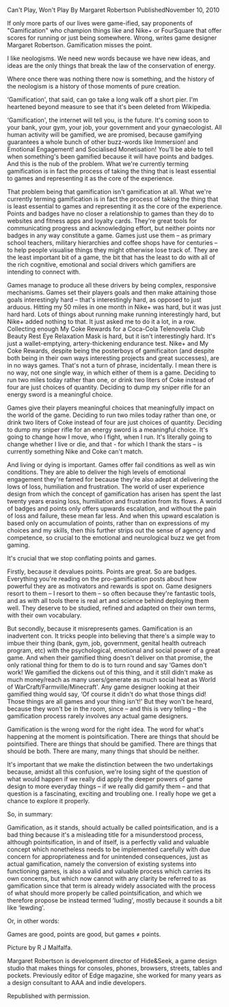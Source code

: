 Can't Play, Won't Play
By Margaret Robertson
PublishedNovember 10, 2010

If only more parts of our lives were game-ified, say proponents of "Gamification" who champion things like and Nike+ or FourSquare that offer scores for running or just being somewhere. Wrong, writes game designer Margaret Robertson. Gamification misses the point.

I like neologisms. We need new words because we have new ideas, and ideas are the only things that break the law of the conservation of energy.

Where once there was nothing there now is something, and the history of the neologism is a history of those moments of pure creation.

‘Gamification', that said, can go take a long walk off a short pier. I'm heartened beyond measure to see that it's been deleted from Wikipedia.

‘Gamification', the internet will tell you, is the future. It's coming soon to your bank, your gym, your job, your government and your gynaecologist. All human activity will be gamified, we are promised, because gamifying guarantees a whole bunch of other buzz-words like Immersion! and Emotional Engagement! and Socialised Monetisation! You'll be able to tell when something's been gamified because it will have points and badges. And this is the nub of the problem.
What we're currently terming gamification is in fact the process of taking the thing that is least essential to games and representing it as the core of the experience.

That problem being that gamification isn't gamification at all. What we're currently terming gamification is in fact the process of taking the thing that is least essential to games and representing it as the core of the experience. Points and badges have no closer a relationship to games than they do to websites and fitness apps and loyalty cards. They're great tools for communicating progress and acknowledging effort, but neither points nor badges in any way constitute a game. Games just use them – as primary school teachers, military hierarchies and coffee shops have for centuries – to help people visualise things they might otherwise lose track of. They are the least important bit of a game, the bit that has the least to do with all of the rich cognitive, emotional and social drivers which gamifiers are intending to connect with.

Games manage to produce all these drivers by being complex, responsive mechanisms. Games set their players goals and then make attaining those goals interestingly hard – that's interestingly hard, as opposed to just arduous. Hitting my 50 miles in one month in Nike+ was hard, but it was just hard hard. Lots of things about running make running interestingly hard, but Nike+ added nothing to that. It just asked me to do it a lot, in a row. Collecting enough My Coke Rewards for a Coca-Cola Telenovela Club Beauty Rest Eye Relaxation Mask is hard, but it isn't interestingly hard. It's just a wallet-emptying, artery-thickening endurance test. Nike+ and My Coke Rewards, despite being the posterboys of gamificaiton (and despite both being in their own ways interesting projects and great successes), are in no ways games. That's not a turn of phrase, incidentally. I mean there is no way, not one single way, in which either of them is a game.
Deciding to run two miles today rather than one, or drink two liters of Coke instead of four are just choices of quantity. Deciding to dump my sniper rifle for an energy sword is a meaningful choice.

Games give their players meaningful choices that meaningfully impact on the world of the game. Deciding to run two miles today rather than one, or drink two liters of Coke instead of four are just choices of quantity. Deciding to dump my sniper rifle for an energy sword is a meaningful choice. It's going to change how I move, who I fight, when I run. It's literally going to change whether I live or die, and that - for which I thank the stars – is currently something Nike and Coke can't match.

And living or dying is important. Games offer fail conditions as well as win conditions. They are able to deliver the high levels of emotional engagement they're famed for because they're also adept at delivering the lows of loss, humiliation and frustration. The world of user experience design from which the concept of gamification has arisen has spent the last twenty years erasing loss, humiliation and frustration from its flows. A world of badges and points only offers upwards escalation, and without the pain of loss and failure, these mean far less. And when this upward escalation is based only on accumulation of points, rather than on expressions of my choices and my skills, then this further strips out the sense of agency and competence, so crucial to the emotional and neurological buzz we get from gaming.

It's crucial that we stop conflating points and games.

Firstly, because it devalues points. Points are great. So are badges. Everything you're reading on the pro-gamification posts about how powerful they are as motivators and rewards is spot on. Game designers resort to them – I resort to them – so often because they're fantastic tools, and as with all tools there is real art and science behind deploying them well. They deserve to be studied, refined and adapted on their own terms, with their own vocabulary.

But secondly, because it misrepresents games. Gamification is an inadvertent con. It tricks people into believing that there's a simple way to imbue their thing (bank, gym, job, government, genital health outreach program, etc) with the psychological, emotional and social power of a great game. And when their gamified thing doesn't deliver on that promise, the only rational thing for them to do is to turn round and say ‘Games don't work! We gamified the dickens out of this thing, and it still didn't make as much money/reach as many users/generate as much social heat as World of WarCraft/Farmville/Minecraft'. Any game designer looking at their gamified thing would say, ‘Of course it didn't do what those things did! Those things are all games and your thing isn't!' But they won't be heard, because they won't be in the room, since – and this is very telling – the gamification process rarely involves any actual game designers.

Gamification is the wrong word for the right idea. The word for what's happening at the moment is pointsification. There are things that should be pointsified. There are things that should be gamified. There are things that should be both. There are many, many things that should be neither.

It's important that we make the distinction between the two undertakings because, amidst all this confusion, we're losing sight of the question of what would happen if we really did apply the deeper powers of game design to more everyday things – if we really did gamify them – and that question is a fascinating, exciting and troubling one. I really hope we get a chance to explore it properly.

So, in summary:

Gamification, as it stands, should actually be called pointsification, and is a bad thing because it's a misleading title for a misunderstood process, although pointsification, in and of itself, is a perfectly valid and valuable concept which nonetheless needs to be implemented carefully with due concern for appropriateness and for unintended consequences, just as actual gamification, namely the conversion of existing systems into functioning games, is also a valid and valuable process which carries its own concerns, but which now cannot with any clarity be referred to as gamification since that term is already widely associated with the process of what should more properly be called pointsification, and which we therefore propose be instead termed ‘luding', mostly because it sounds a bit like ‘lewding'.

Or, in other words:

Games are good, points are good, but games ≠ points.

Picture by R J Malfalfa.

Margaret Robertson is development director of Hide&Seek, a game design studio that makes things for consoles, phones, browsers, streets, tables and pockets. Previously editor of Edge magazine, she worked for many years as a design consultant to AAA and indie developers.

Republished with permission.